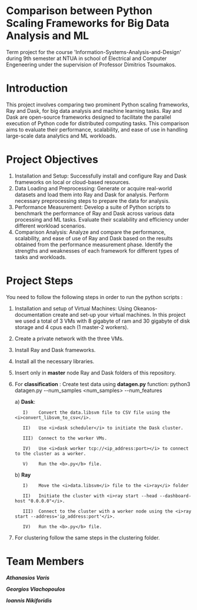 # Comparison between Python Scaling Frameworks for Big Data Analysis and ML
Term project for the course 'Information-Systems-Analysis-and-Design' during 9th semester at NTUA in school of Electrical and Computer Engeneering under the supervision of Professor Dimitrios Tsoumakos.
# Introduction
This project involves comparing two prominent Python scaling frameworks, Ray and Dask, for big data analysis and machine learning tasks. Ray and Dask are open-source frameworks designed to facilitate the parallel execution of Python code for distributed computing tasks. This comparison aims to evaluate their performance, scalability, and ease of use in handling large-scale data analytics and ML workloads.

# Project Objectives
1. Installation and Setup: Successfully install and configure Ray and Dask frameworks on local or cloud-based resources.
2. Data Loading and Preprocessing: Generate or acquire real-world datasets and load them into Ray and Dask for analysis. Perform necessary preprocessing steps to prepare the data for analysis.
3. Performance Measurement: Develop a suite of Python scripts to benchmark the performance of Ray and Dask across various data processing and ML tasks. Evaluate their scalability and efficiency under different workload scenarios.
4. Comparison Analysis: Analyze and compare the performance, scalability, and ease of use of Ray and Dask based on the results obtained from the performance measurement phase. Identify the strengths and weaknesses of each framework for      different types of tasks and workloads.

# Project Steps
You need to follow the following steps in order to run the python scripts :  

1. Installation and setup of Virtual Machines: Using Okeanos-documentation create and set-up your virtual machines. In this project we used a total of 3 VMs with 8 gigabyte of ram and 30 gigabyte of disk storage and 4 cpus each (1 master-2 workers).
2. Create a private network with the three VMs.
3. Install Ray and Dask frameworks.
4. Install all the necessary libraries.
5. Insert only in <b>master</b> node Ray and Dask folders of this repository.
6. For <b> classification</b> : Create test data using <b>datagen.py</b> function: python3 datagen.py --num_samples <num_samples> --num_features <features>

    a) <b>Dask</b>:
   
          I)    Convert the data.libsvm file to CSV file using the <i>convert_libsvm_to_csv</i>.
   
          II)   Use <i>dask scheduler</i> to initiate the Dask cluster.
   
          III)  Connect to the worker VMs.
   
          IV)   Use <i>dask worker tcp://<ip_address:port></i> to connect to the cluster as a worker.
   
          V)    Run the <b>.py</b> file.
   
   b) <b>Ray</b>
   
          I)    Move the <i>data.libsvm</i> file to the <i>ray</i> folder
   
          II)   Initiate the cluster with <i>ray start --head --dashboard-host "0.0.0.0"</i>.
   
          III)  Connect to the cluster with a worker node using the <i>ray start --address='ip_address:port'</i>.
   
          IV)   Run the <b>.py</b> file.
   
8. For clustering follow the same steps in the clustering folder.


# Team Members

<b><i>Athanasios Varis

Georgios Vlachopoulos

Ioannis Nikiforidis</i></b>
